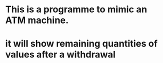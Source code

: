 # This is a programme to mimic an ATM machine.
# it will show remaining quantities of values after a withdrawal